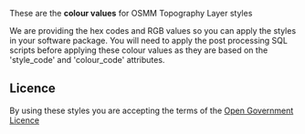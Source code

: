 These are the **colour values** for OSMM Topography Layer styles



We are providing the hex codes and RGB values so you can apply the styles in your software package. You will need to apply the post processing SQL scripts before applying these colour values as they are based on the 'style_code' and 'colour_code' attributes.



## Licence



By using these styles you are accepting the terms of the [Open Government Licence](http://www.nationalarchives.gov.uk/doc/open-government-licence/)
